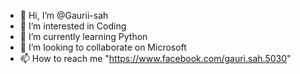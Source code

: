 - 👋 Hi, I’m @Gaurii-sah
- 👀 I’m interested in Coding 
- 🌱 I’m currently learning Python 
- 💞️ I’m looking to collaborate on Microsoft 
- 📫 How to reach me "https://www.facebook.com/gauri.sah.5030"

<!---
Gaurii-sah/Gaurii-sah is a ✨ special ✨ repository because its `README.md` (this file) appears on your GitHub profile.
You can click the Preview link to take a look at your changes.
--->
